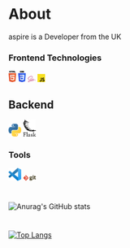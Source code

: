 # About
<!--- Emoji Sheet - https://www.webfx.com/tools/emoji-cheat-sheet/ --->
<p> aspire is a Developer from the UK </p>


### Frontend Technologies

<div>
  <img src ="./images/html-5.svg" alt="HTML5 logo" width="3%" title='HTML5'/>
  <img src ="./images/css-3.svg" alt="CSS3 logo" width="3%" title='CSS3'/>
  <img src ="./images/sass.svg" alt="SASS logo" width="3%" title='SASS'/>
  <img src ="./images/javascript.svg" alt="JAVASCRIPT logo" width="3%" title='JAVASCRIPT'/>
<div> 
  
## Backend
  
<div>
  <img src ="./images/python.svg" alt="Python logo" width="5%" title='Python'/>
  <img src ="./images/flask.svg" alt="Flask logo" width="5%" title='Flask'/>
</div>

### Tools

<div>
  <img src ="./images/visual-studio-code.svg" alt="VS Code logo" width="5%" title='Visual Studio Code'/>
  <img src ="./images/git.svg" alt="Git logo" width="5%" title='Git'/>
</div>
  
  
#
![Anurag's GitHub stats](https://github-readme-stats.vercel.app/api?username=aspiredevelops&show_icons=true&theme=radical&count_private=true)
#
<!--[![willianrod's wakatime stats](https://github-readme-stats.vercel.app/api/wakatime?username=aspiredevelops)](https://github.com/aspiredevleops/github-readme-stats)-->
[![Top Langs](https://github-readme-stats.vercel.app/api/top-langs/?username=aspiredevelops)](https://github.com/aspiredevelops/github-readme-stats)
#
